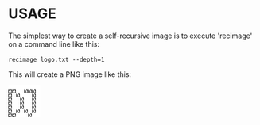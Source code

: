 # USAGE

The simplest way to create a self-recursive image is to execute 'recimage' on a command line like this:

	recimage logo.txt --depth=1
	
This will create a PNG image like this:

![logo.txt.png](doc/logo.txt.png?raw=true "logo.txt.png")
